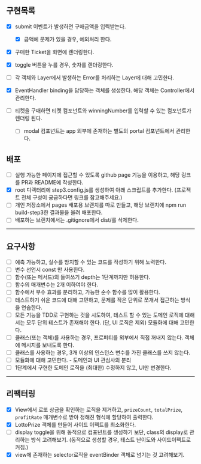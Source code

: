 ## 구현목록

- [x] submit 이벤트가 발생하면 구매금액을 입력받는다.
  - [x] 금액에 문제가 있을 경우, 예외처리 한다.
- [x] 구매한 Ticket을 화면에 렌더링한다.
- [x] toggle 버튼을 누를 경우, 숫자를 렌더링한다.

- [ ] 각 객체와 Layer에서 발생하는 Error를 처리하는 Layer에 대해 고민한다.
- [x] EventHandler binding을 담당하는 객체를 생성한다. 해당 객체는 Controller에서 관리한다.

- [ ] 티켓을 구매하면 티켓 컴포넌트와 winningNumber를 입력할 수 있는 컴포넌트가 렌더링 된다.
  - [ ] modal 컴포넌트는 app 외부에 존재하는 별도의 portal 컴포넌트에서 관리한다.

## 배포

- [ ] 실행 가능한 페이지에 접근할 수 있도록 github page 기능을 이용하고, 해당 링크를 PR과 README에 작성한다.
- [x] root 디렉터리에 step3.config.js를 생성하여 아래 스크립트를 추가한다. (프로젝트 전체 구성이 궁금하다면 링크를 참고해주세요.)
- [ ] 개인 저장소에서 pages 배포용 브랜치를 따로 만들고, 해당 브랜치에 npm run build-step3한 결과물을 올려 배포한다.
- [ ] 배포하는 브랜치에서는 .gitignore에서 dist/를 삭제한다.

---

## 요구사항

- [ ] 예측 가능하고, 실수를 방지할 수 있는 코드를 작성하기 위해 노력한다.
- [ ] 변수 선언시 const 만 사용한다.
- [ ] 함수(또는 메서드)의 들여쓰기 depth는 1단계까지만 허용한다.
- [ ] 함수의 매개변수는 2개 이하여야 한다.
- [ ] 함수에서 부수 효과를 분리하고, 가능한 순수 함수를 많이 활용한다.
- [ ] 테스트하기 쉬운 코드에 대해 고민하고, 문제를 작은 단위로 쪼개서 접근하는 방식을 연습한다.
- [ ] 모든 기능을 TDD로 구현하는 것을 시도하여, 테스트 할 수 있는 도메인 로직에 대해서는 모두 단위 테스트가 존재해야 한다. (단, UI 로직은 제외)
      모듈화에 대해 고민한다.
- [ ] 클래스(또는 객체)를 사용하는 경우, 프로퍼티를 외부에서 직접 꺼내지 않는다. 객체에 메시지를 보내도록 한다.
- [ ] 클래스를 사용하는 경우, 3개 이상의 인스턴스 변수를 가진 클래스를 쓰지 않는다.
- [ ] 모듈화에 대해 고민한다. - 도메인과 UI 관심사의 분리
- [ ] 1단계에서 구현한 도메인 로직을 (최대한) 수정하지 않고, UI만 변경한다.

---

## 리팩터링

- [x] View에서 로또 상금을 확인하는 로직을 제거하고, `prizeCount`, `totalPrize`, `profitRate` 매개변수로 받아 정해진 형식에 할당하여 출력한다.
- [x] LottoPrize 객체를 만들어 사이드 이펙트를 최소화한다.
- [ ] display toggle을 위해 동적으로 컴포넌트를 생성하기 보단, class의 display로 관리하는 방식 고려해보기. (동적으로 생성할 경우, 테스트 난이도와 사이드이펙트로 커짐.)
- [x] view에 존재하는 selector로직을 eventBinder 객체로 넘기는 것 고려해보기.
